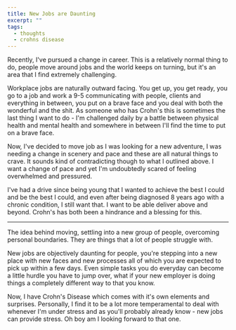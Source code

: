 ```yaml
---
title: New Jobs are Daunting
excerpt: ""
tags:
  - thoughts
  - crohns disease
---
```

Recently, I've pursued a change in career. This is a relatively normal thing to do, people move around jobs and the world keeps on turning, but it's an area that I find extremely challenging. 

Workplace jobs are naturally outward facing. You get up, you get ready, you go to a job and work a 9-5 communicating with people, clients and everything in between, you put on a brave face and you deal with both the wonderful and the shit. As someone who has Crohn's this is sometimes the last thing I want to do - I'm challenged daily by a battle between physical health and mental health and somewhere in between I'll find the time to put on a brave face.

Now, I've decided to move job as I was looking for a new adventure, I was needing a change in scenery and pace and these are all natural things to crave. It sounds kind of contradicting though to what I outlined above. I want a change of pace and yet I'm undoubtedly scared of feeling overwhelmed and pressured.

I've had a drive since being young that I wanted to achieve the best I could and be the best I could, and even after being diagnosed 8 years ago with a chronic condition, I still want that. I want to be able deliver above and beyond. Crohn's has both been a hindrance and a blessing for this. 




---


The idea behind moving, settling into a new group of people, overcoming personal boundaries. They are things that a lot of people struggle with. 

New jobs are objectively daunting for people, you're stepping into a new place with new faces and new processes all of which you are expected to pick up within a few days. Even simple tasks you do everyday can become a little hurdle you have to jump over, what if your new employer is doing things a completely different way to that you know.

Now, I have Crohn's Disease which comes with it's own elements and surprises. Personally, I find it to be a lot more temperamental to deal with whenever I'm under stress and as you'll probably already know - new jobs can provide stress. Oh boy am I looking forward to that one. 